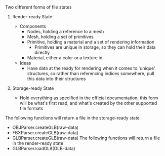 Two different forms of file states



1.  Render-ready State
    -   Components
        -   Nodes, holding a reference to a mesh
        -   Mesh, holding a set of primitives
        -   Primitive, holding a material and a set of rendering information
            -   Primitives are unique in storage, so they can hold their data
                directly
        -   Material, either a color or a texture id
    -   Ideas
        -   Have data at the ready for rendering when it comes to 'unique'
            structures, so rather than referencing indices somewhere, pull
            this data into their structures


2.  Storage-ready State
    -   Hold everything as specified in the official documentation, this form
        will be what's first read, and what's created by the other supported
        file formats



The following functions will return a file in the storage-ready state
-   OBJParser.createGLB(raw-data)
-   FBXParser.createGLB(raw-data)
-   GLBParser.createGLB(raw-data)
The following functions will return a file in the render-ready state
-   GLBParser.loadGLB(GLB-data)
